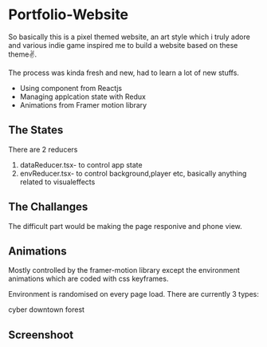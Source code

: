 # Portfolio-Website

So basically this is a pixel themed website, an art style which i truly adore and various indie game inspired me to build  a website based on these theme✌️.

The process was kinda fresh and new, had to learn a lot of new stuffs.

- Using component from Reactjs
- Managing applcation state with Redux
- Animations from Framer motion library

## The States

There are 2  reducers 

1. dataReducer.tsx- to control app state
1. envReducer.tsx- to control background,player etc, basically anything related to visualeffects

## The Challanges

The difficult part would be making the page responive and phone view.

## Animations

Mostly controlled by the framer-motion library except the environment animations which are coded with css keyframes.

Environment is randomised on every page load. There are currently 3 types:

cyber
downtown
forest 

## Screenshoot


